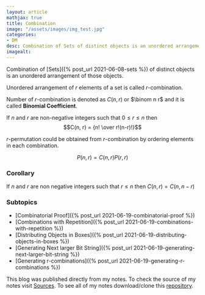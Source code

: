 ```yaml
---
layout: article
mathjax: true
title: Combination
image: "/assets/images/img_test.jpg"
categories:
- DM
desc: Combination of Sets of distinct objects is an unordered arrangement of those objects. 
imagealt: 
---
```


Combination of [Sets]({% post_url 2021-06-08-sets %}) of distinct objects is an unordered arrangement of those objects.

Unordered arrangement of $r$ elements of a set is called $r$-combination. 

































































































































































































































































































































































Number of $r$-combination is denoted as $C(n, r)$ or $\binom n r$ and it is called <b>Binomial Coefficient</b>.


































































































































































































































































































































































If $n$ and $r$ are non-negative integers such that $0 \le r \le n$ then $$C(n, r) = {n! \over r!(n-r)!}$$


































































































































































































































































































































































$r$-permutation could be obtained from $r$-combination by ordering elements in each combination.

































































































































































































































































































































































$$P(n, r) = C(n, r)P(r, r)$$


































































































































































































































































































































































### Corollary
If $n$ and $r$ are non negative integers such that $r \le n$ then $C(n, r) = C(n, n-r)$


































































































































































































































































































































































### Subtopics
- [Combinatorial Proof]({% post_url 2021-06-19-combinatorial-proof %})
- [Combinations with Repetition]({% post_url 2021-06-19-combinations-with-repetition %})
- [Distributing Objects in Boxes]({% post_url 2021-06-19-distributing-objects-in-boxes %})
- [Generating Next larger Bit String]({% post_url 2021-06-19-generating-next-larger-bit-string %})
- [Generating r-combinations]({% post_url 2021-06-19-generating-r-combinations %})

This blog was published directly from my notes.
To check the source of my notes visit [Sources](sources.html).
To see all of my notes download/clone this [repository](https://github.com/bovem/CS).